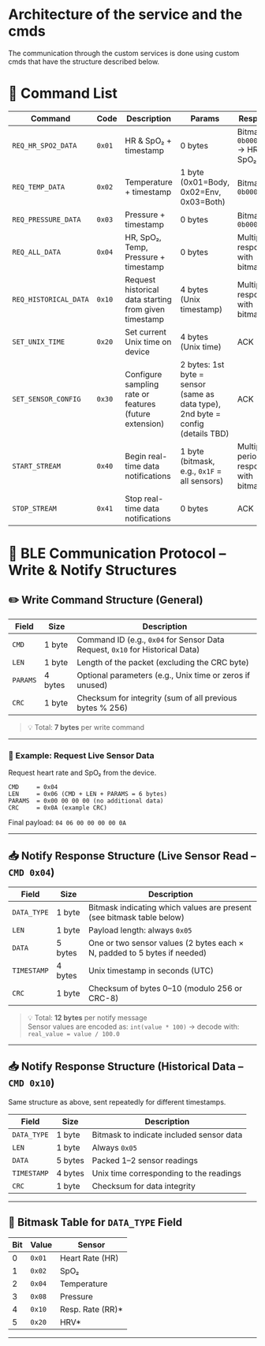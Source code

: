 # Architecture of the service and the cmds
The communication through the custom services is done using custom cmds that have the structure described below.

#  📜 Command List

| **Command**             | **Code** | **Description**                                                    | **Params**                                                                                 | **Response**                                     |
|-------------------------|----------|--------------------------------------------------------------------|---------------------------------------------------------------------------------------------|--------------------------------------------------|
| `REQ_HR_SPO2_DATA`      | `0x01`   | HR & SpO₂ + timestamp                                              | 0 bytes                                                                                     | Bitmask: `0b00000011` → HR + SpO₂               |
| `REQ_TEMP_DATA`         | `0x02`   | Temperature + timestamp                                            | 1 byte (0x01=Body, 0x02=Env, 0x03=Both)                                                     | Bitmask: `0b00001100`                          |
| `REQ_PRESSURE_DATA`     | `0x03`   | Pressure + timestamp                                               | 0 bytes                                                                                     | Bitmask: `0b00010000`                          |
| `REQ_ALL_DATA`          | `0x04`   | HR, SpO₂, Temp, Pressure + timestamp                               | 0 bytes                                                                                     | Multiple responses with bitmask                |
| `REQ_HISTORICAL_DATA`   | `0x10`   | Request historical data starting from given timestamp              | 4 bytes (Unix timestamp)                                                                    | Multiple responses with bitmask                |
| `SET_UNIX_TIME`         | `0x20`   | Set current Unix time on device                                    | 4 bytes (Unix time)                                                                         | ACK                                            |
| `SET_SENSOR_CONFIG`     | `0x30`   | Configure sampling rate or features (future extension)             | 2 bytes: 1st byte = sensor (same as data type), 2nd byte = config (details TBD)             | ACK                                            |
| `START_STREAM`          | `0x40`   | Begin real-time data notifications                                 | 1 byte (bitmask, e.g., `0x1F` = all sensors)                                                | Multiple periodic responses with bitmask       |
| `STOP_STREAM`           | `0x41`   | Stop real-time data notifications                                  | 0 bytes                                                                                     | ACK                                            |


# 🧩 BLE Communication Protocol – Write & Notify Structures

## ✏️ Write Command Structure (General)

| **Field**   | **Size** | **Description**                                                                 |
|-------------|----------|---------------------------------------------------------------------------------|
| `CMD`       | 1 byte   | Command ID (e.g., `0x04` for Sensor Data Request, `0x10` for Historical Data)   |
| `LEN`       | 1 byte   | Length of the packet (excluding the CRC byte)                                   |
| `PARAMS`    | 4 bytes  | Optional parameters (e.g., Unix time or zeros if unused)                        |
| `CRC`       | 1 byte   | Checksum for integrity (sum of all previous bytes % 256)                        |

> 💡 Total: **7 bytes** per write command


---

### 🧾 Example: Request Live Sensor Data

Request heart rate and SpO₂ from the device.

```
CMD     = 0x04
LEN     = 0x06 (CMD + LEN + PARAMS = 6 bytes)
PARAMS  = 0x00 00 00 00 (no additional data)
CRC     = 0x0A (example CRC)
```

Final payload: `04 06 00 00 00 00 0A`

---

## 📥 Notify Response Structure (Live Sensor Read – `CMD 0x04`)

| **Field**      | **Size** | **Description**                                                                 |
|----------------|----------|----------------------------------------------------------------------------------|
| `DATA_TYPE`    | 1 byte   | Bitmask indicating which values are present (see bitmask table below)            |
| `LEN`          | 1 byte   | Payload length: always `0x05`                                                    |
| `DATA`         | 5 bytes  | One or two sensor values (2 bytes each × N, padded to 5 bytes if needed)         |
| `TIMESTAMP`    | 4 bytes  | Unix timestamp in seconds (UTC)                                                 |
| `CRC`          | 1 byte   | Checksum of bytes 0–10 (modulo 256 or CRC-8)                                    |

> 💡 Total: **12 bytes** per notify message  
> Sensor values are encoded as: `int(value * 100)` → decode with: `real_value = value / 100.0`

---

## 📥 Notify Response Structure (Historical Data – `CMD 0x10`)

Same structure as above, sent repeatedly for different timestamps.

| **Field**      | **Size** | **Description**                                                                 |
|----------------|----------|----------------------------------------------------------------------------------|
| `DATA_TYPE`    | 1 byte   | Bitmask to indicate included sensor data                                        |
| `LEN`          | 1 byte   | Always `0x05`                                                                   |
| `DATA`         | 5 bytes  | Packed 1–2 sensor readings                                                      |
| `TIMESTAMP`    | 4 bytes  | Unix time corresponding to the readings                                         |
| `CRC`          | 1 byte   | Checksum for data integrity                                                     |

---

## 🧮 Bitmask Table for `DATA_TYPE` Field

| **Bit** | **Value** | **Sensor**         |
|---------|-----------|--------------------|
| 0       | `0x01`    | Heart Rate (HR)    |
| 1       | `0x02`    | SpO₂               |
| 2       | `0x04`    | Temperature        |
| 3       | `0x08`    | Pressure           |
| 4       | `0x10`    | Resp. Rate (RR)\*  |
| 5       | `0x20`    | HRV\*              |



---